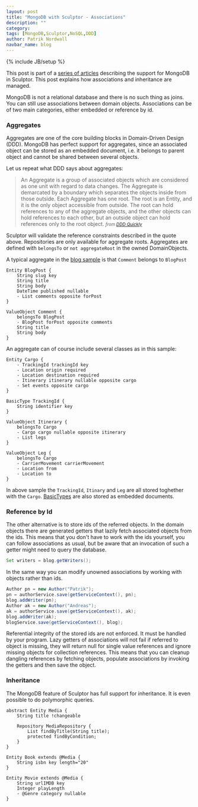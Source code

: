 ```yaml
---
layout: post
title: "MongoDB with Sculptor - Associations"
description: ""
category: 
tags: [MongoDB,Sculptor,NoSQL,DDD]
author: Patrik Nordwall
navbar_name: blog
---
```

{% include JB/setup %}

This post is part of a [series of articles][1] describing the support for MongoDB in Sculptor. This post explains how associations and inheritance are managed.

MongoDB is not a relational database and there is no such thing as joins. You can still use associations between domain objects. Associations can be of two main categories, either embedded or reference by id.


### Aggregates

Aggregates are one of the core building blocks in Domain-Driven Design (DDD). MongoDB has perfect support for aggregates, since an associated object can be stored as an embedded document, i.e. it belongs to parent object and cannot be shared between several objects.

Let us repeat what DDD says about aggregates:

> An Aggregate is a group of associated objects which are considered as one unit with regard to data changes. The Aggregate is demarcated by a boundary which separates the objects inside from those outside. Each Aggregate has one root. The root is an Entity, and it is the only object accessible from outside. The root can hold references to any of the aggregate objects, and the other objects can hold references to each other, but an outside object can hold references only to the root object.
<small>_from [DDD Quickly][3]_</small>

Sculptor will validate the reference constraints described in the quote above. Repositories are only available for aggregate roots. Aggregates are defined with `belongsTo` or `not aggregateRoot` in the owned DomainObjects.

A typical aggregate in the [blog sample][4] is that `Comment` belongs to `BlogPost`

~~~
Entity BlogPost {
    String slug key
    String title
    String body
    DateTime published nullable
    - List comments opposite forPost
}

ValueObject Comment {
    belongsTo BlogPost
    - BlogPost forPost opposite comments
    String title
    String body
}
~~~

An aggregate can of course include several classes as in this sample:

~~~
Entity Cargo {
    - TrackingId trackingId key
    - Location origin required
    - Location destination required
    - Itinerary itinerary nullable opposite cargo
    - Set events opposite cargo
}

BasicType TrackingId {
    String identifier key
}

ValueObject Itinerary {
    belongsTo Cargo
    - Cargo cargo nullable opposite itinerary
    - List legs
}

ValueObject Leg {
    belongsTo Cargo
    - CarrierMovement carrierMovement
    - Location from
    - Location to
}
~~~

In above sample the `TrackingId`, `Itinary` and `Leg` are all stored toghether with the `Cargo`. [BasicTypes][2] are also stored as embedded documents.


### Reference by Id

The other alternative is to store ids of the referred objects. In the domain objects there are generated getters that lazily fetch associated objects from the ids. This means that you don't have to work with the ids yourself, you can follow associations as usual, but be aware that an invocation of such a getter might need to query the database.


~~~ java
Set writers = blog.getWriters();
~~~

In the same way you can modify unowned associations by working with objects rather than ids.

~~~ java
Author pn = new Author("Patrik");
pn = authorService.save(getServiceContext(), pn);
blog.addWriter(pn);
Author ak = new Author("Andreas");
ak = authorService.save(getServiceContext(), ak);
blog.addWriter(ak);
blogService.save(getServiceContext(), blog);
~~~

Referential integrity of the stored ids are not enforced. It must be handled by your program. Lazy getters of associations will not fail if referred to object is missing, they will return null for single value references and ignore missing objects for collection references. This means that you can cleanup dangling references by fetching objects, populate associations by invoking the getters and then save the object.


### Inheritance

The MongoDB feature of Sculptor has full support for inheritance. It is even possible to do polymorphic queries.

~~~
abstract Entity Media {
    String title !changeable

    Repository MediaRepository {
        List findByTitle(String title);
        protected findByCondition;
    }
}

Entity Book extends @Media {
    String isbn key length="20"
}

Entity Movie extends @Media {
    String urlIMDB key
    Integer playLength
    - @Genre category nullable
}
~~~

   [1]: /2010/04/27/mongodb-with-sculptor---introduction
   [2]: /2009/08/20/introducing-type
   [3]: https://www.infoq.com/minibooks/domain-driven-design-quickly
   [4]: https://github.com/sculptor/sculptor/tree/develop/sculptor-examples/mongodb-samples/blog-mongodb
